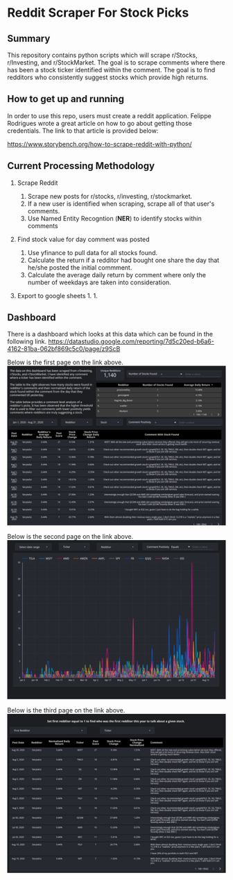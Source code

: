 # Reddit Scraper For Stock Picks
## Summary
This repository contains python scripts which will scrape r/Stocks, r/Investing, and r/StockMarket. The goal is to scrape comments where there has been a stock ticker identified within the comment. The goal is to find redditors who consistently suggest stocks which provide high returns.

## How to get up and running
In order to use this repo, users must create a reddit application. Felippe Rodrigues wrote a great article on how to go about getting those credentials. The link to that article is provided below: 

https://www.storybench.org/how-to-scrape-reddit-with-python/

## Current Processing Methodology
1. Scrape Reddit 
    1. Scrape new posts for r/stocks, r/investing, r/stockmarket.
    1. If a new user is identified when scraping, scrape all of that user's comments. 
    1. Use Named Entity Recogntion (**NER**) to identify stocks within comments

1. Find stock value for day comment was posted
    1. Use yfinance to pull data for all stocks found.
    2. Calculate the return if a redditor had bought one share the day that he/she posted the initial commment. 
    3. Calculate the average daily return by comment where only the number of weekdays are taken into consideration.
     
1. Export to google sheets
   1. 
   1. 

## Dashboard
There is a dashboard which looks at this data which can be found in the following link. 
https://datastudio.google.com/reporting/7d5c20ed-b6a6-4162-81ba-062bf869c5c0/page/z9ScB

Below is the first page on the link above.
![page_1](images/page_1.png)

Below is the second page on the link above.
![page_2](images/page_2.png)

Below is the third page on the link above.
![page_3](images/page_3.png)